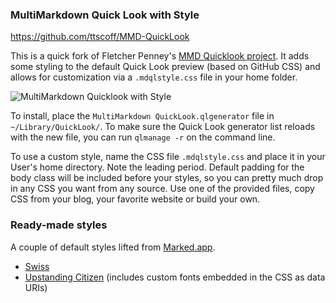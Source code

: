 ### MultiMarkdown Quick Look with Style

<https://github.com/ttscoff/MMD-QuickLook>

[mmdql]: https://github.com/fletcher/MMD-QuickLook
[screenshot]: https://github.com/ttscoff/MMD-QuickLook/raw/master/MMDQLGithub-1.jpg

This is a quick fork of Fletcher Penney's [MMD Quicklook project][mmdql]. It adds some styling to the default Quick Look preview (based on GitHub CSS) and allows for customization via a `.mdqlstyle.css` file in your home folder.

![MultiMarkdown Quicklook with Style][screenshot]

To install, place the `MultiMarkdown QuickLook.qlgenerator` file in `~/Library/QuickLook/`. To make sure the Quick Look generator list reloads with the new file, you can run `qlmanage -r` on the command line.

To use a custom style, name the CSS file `.mdqlstyle.css` and place it in your User's home directory. Note the leading period. Default padding for the body class will be included before your styles, so you can pretty much drop in any CSS you want from any source. Use one of the provided files, copy CSS from your blog, your favorite website or build your own.

### Ready-made styles

A couple of default styles lifted from [Marked.app][marked].

* [Swiss](https://raw.github.com/ttscoff/MMD-QuickLook/master/mdqlstyle.swiss.css)
* [Upstanding Citizen](https://raw.github.com/ttscoff/MMD-QuickLook/master/mdqlstyle.upstandingcitizen.css) (includes custom fonts embedded in the CSS as data URIs)

[marked]: http://markedapp.com